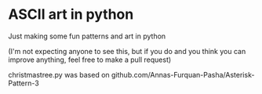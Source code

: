 # ASCII art in python
Just making some fun patterns and art in python

(I'm not expecting anyone to see this, but if you do and you think you can improve anything, feel free to make a pull request)

christmastree.py was based on github.com/Annas-Furquan-Pasha/Asterisk-Pattern-3
